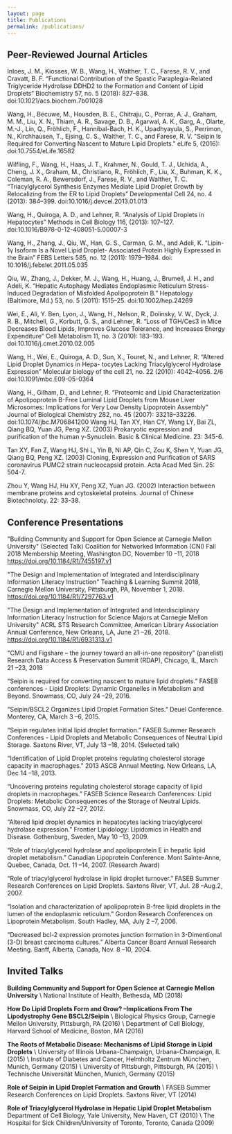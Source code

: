 ```yaml
---
layout: page
title: Publications
permalink: /publications/
---
```



## Peer-Reviewed Journal Articles
Inloes, J. M., Kiosses, W. B., Wang, H., Walther, T. C., Farese, R. V., and Cravatt, B. F. “Functional Contribution of the Spastic Paraplegia-Related Triglyceride Hydrolase DDHD2 to the Formation and Content of Lipid Droplets” Biochemistry 57, no. 5 (2018): 827–838. doi:10.1021/acs.biochem.7b01028


Wang, H., Becuwe, M., Housden, B. E., Chitraju, C., Porras, A. J., Graham, M. M., Liu, X. N., Thiam, A. R., Savage, D. B., Agarwal, A. K., Garg, A., Olarte, M.-J., Lin, Q., Fröhlich, F., Hannibal-Bach, H. K., Upadhyayula, S., Perrimon, N., Kirchhausen, T., Ejsing, C. S., Walther, T. C., and Farese, R. V. "Seipin Is Required for Converting Nascent to Mature Lipid Droplets." eLife 5, (2016): doi:10.7554/eLife.16582


Wilfling, F., Wang, H., Haas, J. T., Krahmer, N., Gould, T. J., Uchida, A., Cheng, J. X., Graham, M., Christiano, R., Fröhlich, F., Liu, X., Buhman, K. K., Coleman, R. A., Bewersdorf, J., Farese, R. V., and Walther, T. C. “Triacylglycerol Synthesis Enzymes Mediate Lipid Droplet Growth by Relocalizing from the ER to Lipid Droplets” Developmental Cell 24, no. 4 (2013): 384–399. doi:10.1016/j.devcel.2013.01.013


Wang, H., Quiroga, A. D., and Lehner, R. “Analysis of Lipid Droplets in Hepatocytes” Methods in Cell Biology 116, (2013): 107–127. doi:10.1016/B978-0-12-408051-5.00007-3


Wang, H., Zhang, J., Qiu, W., Han, G. S., Carman, G. M., and Adeli, K. “Lipin-1γ Isoform Is a Novel Lipid Droplet- Associated Protein Highly Expressed in the Brain” FEBS Letters 585, no. 12 (2011): 1979–1984.
doi: 10.1016/j.febslet.2011.05.035


Qiu, W., Zhang, J., Dekker, M. J., Wang, H., Huang, J., Brumell, J. H., and Adeli, K. “Hepatic Autophagy Mediates Endoplasmic Reticulum Stress-Induced Degradation of Misfolded Apolipoprotein B.” Hepatology (Baltimore, Md.) 53, no. 5 (2011): 1515–25. doi:10.1002/hep.24269


Wei, E., Ali, Y. Ben, Lyon, J., Wang, H., Nelson, R., Dolinsky, V. W., Dyck, J. R. B., Mitchell, G., Korbutt, G. S., and Lehner, R. “Loss of TGH/Ces3 in Mice Decreases Blood Lipids, Improves Glucose Tolerance, and Increases Energy Expenditure” Cell Metabolism 11, no. 3 (2010): 183–193. doi:10.1016/j.cmet.2010.02.005


Wang, H., Wei, E., Quiroga, A. D., Sun, X., Touret, N., and Lehner, R. “Altered Lipid Droplet Dynamics in Hepa- tocytes Lacking Triacylglycerol Hydrolase Expression” Molecular biology of the cell 21, no. 22 (2010): 4042–4056.
2/6
doi:10.1091/mbc.E09-05-0364


Wang, H., Gilham, D., and Lehner, R. “Proteomic and Lipid Characterization of Apolipoprotein B-Free Luminal Lipid Droplets from Mouse Liver Microsomes: Implications for Very Low Density Lipoprotein Assembly” Journal of Biological Chemistry 282, no. 45 (2007): 33218–33226. doi:10.1074/jbc.M706841200
Wang HJ, Tan XY, Han CY, Wang LY, Bai ZL, Qiang BQ, Yuan JG, Peng XZ. (2003) Prokaryotic expression and purification of the human γ-Synuclein. Basic & Clinical Medicine. 23: 345-6.


Tan XY, Fan Z, Wang HJ, Shi L, Yin B, Ni AP, Qin C, Zou K, Shen Y, Yuan JG, Qiang BQ, Peng XZ. (2003) Cloning, Expression and Purification of SARS coronavirus PUMC2 strain nucleocapsid protein. Acta Acad Med Sin. 25: 504-7.


Zhou Y, Wang HJ, Hu XY, Peng XZ, Yuan JG. (2002) Interaction between membrane proteins and cytoskeletal proteins. Journal of Chinese Biotechnoloty. 22: 33-38.


## Conference Presentations
"Building Community and Support for Open Science at Carnegie Mellon University" (Selected Talk)
Coalition for Networked Information (CNI) Fall 2018 Membership Meeting, Washington DC, November 10 –11, 2018 https://doi.org/10.1184/R1/7455197.v1


"The Design and Implementation of Integrated and Interdisciplinary Information Literacy Instruction" Teaching & Learning Summit 2018, Carnegie Mellon University, Pittsburgh, PA, November 1, 2018. https://doi.org/10.1184/R1/7297763.v1


"The Design and Implementation of Integrated and Interdisciplinary Information Literacy Instruction for Science Majors at Carnegie Mellon University"
ACRL STS Research Committee, American Library Association Annual Conference, New Orleans, LA, June 21 –26, 2018. https://doi.org/10.1184/R1/6931313.v1


"CMU and Figshare – the journey toward an all-in-one repository” (panelist)
Research Data Access & Preservation Summit (RDAP), Chicago, IL, March 21 –23, 2018


“Seipin is required for converting nascent to mature lipid droplets.”
FASEB conferences - Lipid Droplets: Dynamic Organelles in Metabolism and Beyond. Snowmass, CO, July 24 –29, 2016.


“Seipin/BSCL2 Organizes Lipid Droplet Formation Sites.” Deuel Conference. Monterey, CA, March 3 –6, 2015.


“Seipin regulates initial lipid droplet formation.”
FASEB Summer Research Conferences - Lipid Droplets and Metabolic Consequences of Neutral Lipid Storage. Saxtons River, VT, July 13 –18, 2014. (Selected talk)


“Identification of Lipid Droplet proteins regulating cholesterol storage capacity in macrophages.” 2013 ASCB Annual Meeting. New Orleans, LA, Dec 14 –18, 2013.


“Uncovering proteins regulating cholesterol storage capacity of lipid droplets in macrophages.”
FASEB Science Research Conferences: Lipid Droplets: Metabolic Consequences of the Storage of Neutral Lipids. Snowmass, CO, July 22 –27, 2012.


“Altered lipid droplet dynamics in hepatocytes lacking triacylglycerol hydrolase expression.” Frontier Lipidology: Lipidomics in Health and Disease. Gothenburg, Sweden, May 10 –13, 2009.


“Role of triacylglycerol hydrolase and apolipoprotein E in hepatic lipid droplet metabolism.”
Canadian Lipoprotein Conference. Mont Sainte-Anne, Quebec, Canada, Oct. 11 –14, 2007. (Research Award)


“Role of triacylglycerol hydrolase in lipid droplet turnover.”
FASEB Summer Research Conferences on Lipid Droplets. Saxtons River, VT, Jul. 28 –Aug.2, 2007.


“Isolation and characterization of apolipoprotein B-free lipid droplets in the lumen of the endoplasmic reticulum.” Gordon Research Conferences on Lipoprotein Metabolism. South Hadley, MA, July 2 –7, 2006.


“Decreased bcl-2 expression promotes junction formation in 3-Dimentional (3-D) breast carcinoma cultures.” Alberta Cancer Board Annual Research Meeting. Banff, Alberta, Canada, Nov. 8 –10, 2004.


## Invited Talks 

**Building Community and Support for Open Science at Carnegie Mellon University** \\
National Institute of Health, Bethesda, MD (2018)


**How Do Lipid Droplets Form and Grow? –Implications From The Lipodystrophy Gene BSCL2/Seipin** \\
Biological Physics Group, Carnegie Mellon University, Pittsburgh, PA (2016) \\
Department of Cell Biology, Harvard School of Medicine, Boston, MA (2016)


**The Roots of Metabolic Disease: Mechanisms of Lipid Storage in Lipid Droplets** \\
University of Illinois Urbana-Champaign, Urbana-Champaign, IL (2015) \\
Institute of Diabetes and Cancer, Helmholtz Zentrum München, Munich, Germany (2015) \\
University of Pittsburgh, Pittsburgh, PA (2015) \\
Technische Universität München, Munich, Germany (2015)


**Role of Seipin in Lipid Droplet Formation and Growth** \\
FASEB Summer Research Conferences on Lipid Droplets. Saxtons River, VT (2014) 


**Role of Triacylglycerol Hydrolase in Hepatic Lipid Droplet Metabolism**
Department of Cell Biology, Yale University, New Haven, CT (2010) \\
The Hospital for Sick Children/University of Toronto, Toronto, Canada (2009) 
